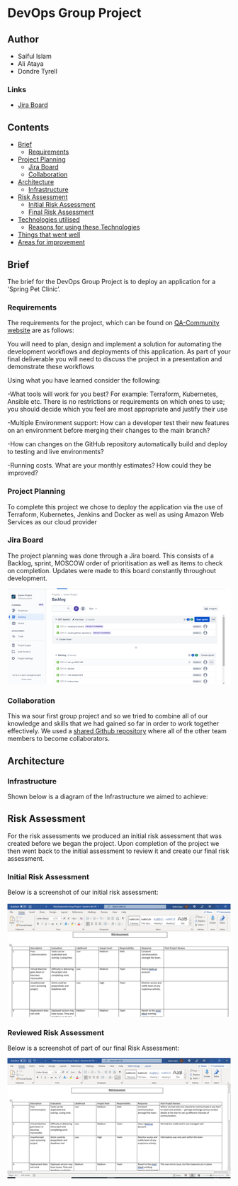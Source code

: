 # DevOps Group Project

## Author
- Saiful Islam
- Ali Ataya
- Dondre Tyrell

### Links
- [Jira Board](https://dattt.atlassian.net/jira/software/projects/GP3/boards/2)

## Contents
- [Brief](#brief)
    - [Requirements](#reqs)
- [Project Planning](#planning)
    - [Jira Board](#planning)
    - [Collaboration](#services)
- [Architecture](#arch)
    - [Infrastructure](#cla)
- [Risk Assessment](#risks)
    - [Initial Risk Assessment](#initialrisk)
    - [Final Risk Assessment](#reviewedrisk)
- [Technologies utilised](#tech)
    - [Reasons for using these Technologies](#reasons)
- [Things that went well](#suc)
- [Areas for improvement ](#improve)

<a name="brief"></a>
## Brief

The brief for the DevOps Group Project is to deploy an application for a 'Spring Pet Clinic’.

<a name="reqs"></a>
### Requirements 

The requirements for the project, which can be found on [QA-Community website](https://qa-community.co.uk/~/_/projects/final--devops) are as follows:

You will need to plan, design and implement a solution for automating the development workflows and deployments of this application. As part of your final deliverable you will need to discuss the project in a presentation and demonstrate these workflows

Using what you have learned consider the following:

-What tools will work for you best? For example: Terraform, Kubernetes, Ansible etc. There is no restrictions or requirements on which ones to use; you should decide which you feel are most appropriate and justify their use

-Multiple Environment support: How can a developer test their new features on an environment before merging their changes to the main branch?

-How can changes on the GitHub repository automatically build and deploy to testing and live environments?

-Running costs. What are your monthly estimates? How could they be improved?

<a name="planning"></a>
### Project Planning
To complete this project we chose to deploy the application via the use of Terraform, Kubernetes, Jenkins and Docker as well as using Amazon Web Services as our cloud provider

<a name="planning"></a>
### Jira Board

The project planning was done through a Jira board. This consists of a Backlog, sprint, MOSCOW order of prioritisation as well as items to check on completion. Updates were made to this board constantly throughout development. 

<img src="/images/jira.png"/>

<a name="services"></a>
### Collaboration

This wa sour first group project and so we tried to combine all of our knowledge and skills that we had gained so far in order to work together effectively. We used a [shared Github repository](https://github.com/AAtaya95/DevOps-Group-Project) where all of the other team members to become collaborators.

<a name="arch"></a>
## Architecture

<a name="cla"></a>
### Infrastructure
Shown below is a diagram of the Infrastructure we aimed to achieve:

<a name=risks></a>
## Risk Assessment

For the risk assessments we produced an initial risk assessment that was created before we began the project. Upon completion of the project we then went back to the initial assessment to review it and create our final risk assessment.

<a name=initialrisk></a>
### Initial Risk Assessment

Below is a screenshot of our initial risk assessment:

<img src="/images/initialrisk.png"/>

<a name=reviewedrisk></a>
### Reviewed Risk Assessment

Below is a screenshot of part of our final Risk Assessment:

<img src="/images/reviewedrisk.png"/>
